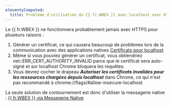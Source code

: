 ```yaml
---
eleventyComputed:
  title: Problème d'utilisation du {{ fr.WBEX }} avec localhost avec HTTPS
---
```

Le {{ fr.WBEX }} ne fonctionnera probablement jamais avec HTTPS pour plusieurs raisons :

1. Générer un certificat, ce qui causera beaucoup de problèmes lors de la communication avec des applications natives [Certificats pour localhost](https://letsencrypt.org/docs/certificates-for-localhost/)
2. Même si vous pouviez générer un certificat, vous obtiendriez net::ERR_CERT_AUTHORITY_INVALID parce que le certificat sera auto-signé et sur localhost Chrome bloquera les requêtes.
3. Vous devrez cocher le drapeau ***Autoriser les certificats invalides pour les ressources chargées depuis localhost*** dans Chrome, ce qui n'est pas recommandé à chrome://flags/#allow-insecure-localhost

La seule solution de contournement est donc d'utiliser la messagerie native : [{{ fr.WBEX }} via Messagerie Native](/workspace/kb/workspace-browser-extension-via-native-messaging/)